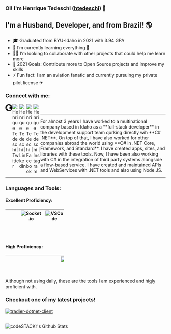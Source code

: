 ### Oi! I'm Henrique Tedeschi ([htedeschi][github]) 👋

## I'm a Husband, Developer, and from Brazil! 🌎
- 🎓 Graduated from BYU-Idaho in 2021 with 3.94 GPA
- 📖 I’m currently learning everything 🤣
- 🙋‍♂️ I’m looking to collaborate with other projects that could help me learn more
- 🥅 2021 Goals: Contribute more to Open Source projects and improve my skills
- ⚡ Fun fact: I am an aviation fanatic and currently pursuing my private pilot license ✈

### Connect with me:

[<img align="left" alt="henriquetedeschi.com" width="22px" src="https://raw.githubusercontent.com/iconic/open-iconic/master/svg/globe.svg" />][website]
[<img align="left" alt="Henrique Tedeschi | Twitter" width="22px" src="https://cdn.jsdelivr.net/npm/simple-icons@v3/icons/twitter.svg" />][twitter]
[<img align="left" alt="Henrique Tedeschi | LinkedIn" width="22px" src="https://cdn.jsdelivr.net/npm/simple-icons@v3/icons/linkedin.svg" />][linkedin]
[<img align="left" alt="Henrique Tedeschi | Facebook" width="22px" src="https://cdn.jsdelivr.net/npm/simple-icons@v3/icons/facebook.svg" />][facebook]
[<img align="left" alt="Henrique Tedeschi | Instagram" width="22px" src="https://cdn.jsdelivr.net/npm/simple-icons@v3/icons/instagram.svg" />][instagram]

<br />

<hr />
For almost 3 years I have worked to a multinational company based in Idaho as a **full-stack developer** in the development support team qorking directly wih **C# .NET**. On top of that, I have also worked for other companies abroad the world using **C# in .NET Core, Framework, and Standard**. I have created apps, sites, and libraries with these tools.
Now, I have been also working with C# in the integration of third party systems alongside a flow-based service.
I have created and maintained APIs and WebServices with .NET tools and also using Node.JS.
<hr />


### Languages and Tools:
#### Excellent Proficiency:

<table class="tg" style="undefined;table-layout: fixed; width: 184px">
<colgroup>
<col style="width: 50px">
<col style="width: 50px">
<col style="width: 50px">
<col style="width: 50px">
<col style="width: 50px">
<col style="width: 50px">
</colgroup>
<thead>
  <tr>
    <th class="tg-0lax"><img align="" alt="C#" width="50px" src="https://raw.githubusercontent.com/github/explore/80688e429a7d4ef2fca1e82350fe8e3517d3494d/topics/csharp/csharp.png" />
</th>
    <th class="tg-0lax"><img align="" alt="SQL" width="50px" src="https://raw.githubusercontent.com/github/explore/80688e429a7d4ef2fca1e82350fe8e3517d3494d/topics/sql/sql.png" />
</th>
    <th class="tg-0lax"><img align="" alt="Node.js" width="50px" src="https://raw.githubusercontent.com/github/explore/80688e429a7d4ef2fca1e82350fe8e3517d3494d/topics/nodejs/nodejs.png" />
</th>
    <th class="tg-0lax"><img align="" alt="Socket.io" height="50px" src="https://socket.io/css/images/logo.svg" />
</th>
    <th class="tg-0lax"><img align="" alt="VSCode" width="50px" src="https://user-images.githubusercontent.com/674621/71187801-14e60a80-2280-11ea-94c9-e56576f76baf.png" />
</th>
    <th class="tg-0lax"><img align="" alt="VS" height="50px" src="https://winaero.com/blog/wp-content/uploads/2019/02/visual-studio-2019-purple-icon2.png" />
</th>
  </tr>
</thead>
</table>

<br />
<br />

#### High Proficiency:

<table class="tg" style="undefined;table-layout: fixed; width: 184px">
    <colgroup>
        <col style="width: 20px" />
        <col style="width: 20px" />
        <col style="width: 20px" />
        <col style="width: 20px" />
        <col style="width: 20px" />
        <col style="width: 20px" />
        <col style="width: 20px" />
        <col style="width: 20px" />
        <col style="width: 20px" />
        <col style="width: 20px" />
        <col style="width: 20px" />
        <col style="width: 20px" />
        <col style="width: 20px" />
        <col style="width: 20px" />
    </colgroup>
    <thead>
        <tr>
            <th class="tg-0lax">
                <img
                    alt="Angular"
                    width="26px"
                    src="https://raw.githubusercontent.com/github/explore/80688e429a7d4ef2fca1e82350fe8e3517d3494d/topics/angular/angular.png"
                />
            </th>
            <th class="tg-0lax">
                <img
                    alt="CSS3"
                    width="26px"
                    src="https://raw.githubusercontent.com/github/explore/80688e429a7d4ef2fca1e82350fe8e3517d3494d/topics/css/css.png"
                />
            </th>
            <th class="tg-0lax">
                <img
                    alt="Express"
                    width="26px"
                    src="https://raw.githubusercontent.com/github/explore/80688e429a7d4ef2fca1e82350fe8e3517d3494d/topics/express/express.png"
                />
            </th>
            <th class="tg-0lax">
                <img
                    alt="HTML5"
                    width="26px"
                    src="https://raw.githubusercontent.com/github/explore/80688e429a7d4ef2fca1e82350fe8e3517d3494d/topics/html/html.png"
                />
            </th>
            <th class="tg-0lax">
                <img
                    alt="JavaScript"
                    width="26px"
                    src="https://raw.githubusercontent.com/github/explore/80688e429a7d4ef2fca1e82350fe8e3517d3494d/topics/javascript/javascript.png"
                />
            </th>
            <th class="tg-0lax">
                <img
                    alt="jQuery"
                    width="26px"
                    src="https://raw.githubusercontent.com/github/explore/80688e429a7d4ef2fca1e82350fe8e3517d3494d/topics/jquery/jquery.png"
                />
            </th>
            <th class="tg-0lax">
                <img
                    alt="PHP"
                    width="26px"
                    src="https://raw.githubusercontent.com/github/explore/80688e429a7d4ef2fca1e82350fe8e3517d3494d/topics/php/php.png"
                />
            </th>
            <th class="tg-0lax">
                <img
                    alt="Firebase"
                    width="26px"
                    src="https://raw.githubusercontent.com/github/explore/80688e429a7d4ef2fca1e82350fe8e3517d3494d/topics/firebase/firebase.png"
                />
            </th>
            <th class="tg-0lax">
                <img
                    alt="MongoDB"
                    width="26px"
                    src="https://raw.githubusercontent.com/github/explore/80688e429a7d4ef2fca1e82350fe8e3517d3494d/topics/mongodb/mongodb.png"
                />
            </th>
            <th class="tg-0lax">
                <img
                    alt="MySQL"
                    width="26px"
                    src="https://raw.githubusercontent.com/github/explore/80688e429a7d4ef2fca1e82350fe8e3517d3494d/topics/mysql/mysql.png"
                />
            </th>
            <th class="tg-0lax">
                <img
                    alt="Sass"
                    width="26px"
                    src="https://raw.githubusercontent.com/github/explore/80688e429a7d4ef2fca1e82350fe8e3517d3494d/topics/sass/sass.png"
                />
            </th>
            <th class="tg-0lax">
                <img
                    alt="GraphQL"
                    width="26px"
                    src="https://raw.githubusercontent.com/github/explore/80688e429a7d4ef2fca1e82350fe8e3517d3494d/topics/graphql/graphql.png"
                />
            </th>
            <th class="tg-0lax">
                <img
                    alt="Heroku"
                    width="26px"
                    src="https://www.logolynx.com/images/logolynx/eb/ebaa693ae4360bf919ad005ac749064e.png"
                />
            </th>
            <th class="tg-0lax">
                <img
                    alt="Git"
                    width="26px"
                    src="https://raw.githubusercontent.com/github/explore/80688e429a7d4ef2fca1e82350fe8e3517d3494d/topics/git/git.png"
                />
            </th>
        </tr>
    </thead>
</table>


<br />
Although not using daily, these are the tools I am experienced and higly proficient with.
<br />

### Checkout one of my latest projects!
[![tradier-dotnet-client](https://github-readme-stats.vercel.app/api/pin/?username=vitali-karmanov&repo=tradier-dotnet-client&theme=dark)](https://github.com/vitali-karmanov/tradier-dotnet-client)

<br />

<img align="left" alt="codeSTACKr's Github Stats" src="https://github-readme-stats.vercel.app/api?username=htedeschi&show_icons=true&hide_border=true" />


[website]: https://henriquetedeschi.com
[github]: https://github.com/htedeschi
[twitter]: https://twitter.com/tedeschioficial
[instagram]: https://www.instagram.com/tedeschi.henrique
[linkedin]: https://www.linkedin.com/in/henrique-tedeschi
[facebook]: https://www.facebook.com/henrique.tedeschi
